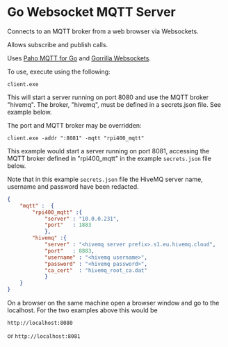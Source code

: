 # Go Websocket MQTT Server

Connects to an MQTT broker from a web browser via Websockets.

Allows subscribe and publish calls.

Uses [Paho MQTT for Go](github.com/eclipse/paho.mqtt.golang) and [Gorrilla Websockets](github.com/gorilla/websocket).

To use, execute using the following:

```client.exe```

This will start a server running on port 8080 and use the MQTT broker "hivemq". The broker, "hivemq", must be defined in a secrets.json file. See example below. 

The port and MQTT broker may be overridden:

```client.exe -addr ":8081" -mqtt "rpi400_mqtt"```

This example would start a server running on port 8081, accessing the MQTT broker defined in "rpi400_mqtt" in the example `secrets.json` file below.

Note that in this example `secrets.json` file the HiveMQ server name, username and password have been redacted.

```json
{
    "mqtt" :  {
        "rpi400_mqtt" :{
            "server" : "10.0.0.231",
            "port"   : 1883
            },    
        "hivemq" :{
            "server" : "<hivemq server prefix>.s1.eu.hivemq.cloud",
            "port"   : 8883,
            "username" : "<hivemq username>",
            "password" : "<hivemq password>",
            "ca_cert"  : "hivemq_root_ca.dat"
            }
    }
}
```

On a browser on the same machine open a browser window and go to the localhost. For the two examples above this would be 

 ```http://localhost:8080``` 

or
```http://localhost:8081```


